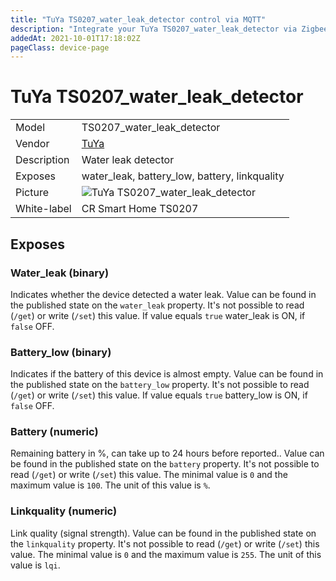 ```yaml
---
title: "TuYa TS0207_water_leak_detector control via MQTT"
description: "Integrate your TuYa TS0207_water_leak_detector via Zigbee2MQTT with whatever smart home infrastructure you are using without the vendor's bridge or gateway."
addedAt: 2021-10-01T17:18:02Z
pageClass: device-page
---
```


<!-- !!!! -->
<!-- ATTENTION: This file is auto-generated through docgen! -->
<!-- You can only edit the "Notes"-Section between the two comment lines "Notes BEGIN" and "Notes END". -->
<!-- Do not use h1 or h2 heading within "## Notes"-Section. -->
<!-- !!!! -->

# TuYa TS0207_water_leak_detector

|     |     |
|-----|-----|
| Model | TS0207_water_leak_detector  |
| Vendor  | [TuYa](/supported-devices/#v=TuYa)  |
| Description | Water leak detector |
| Exposes | water_leak, battery_low, battery, linkquality |
| Picture | ![TuYa TS0207_water_leak_detector](https://www.zigbee2mqtt.io/images/devices/TS0207_water_leak_detector.jpg) |
| White-label | CR Smart Home TS0207 |


<!-- Notes BEGIN: You can edit here. Add "## Notes" headline if not already present. -->


<!-- Notes END: Do not edit below this line -->




## Exposes

### Water_leak (binary)
Indicates whether the device detected a water leak.
Value can be found in the published state on the `water_leak` property.
It's not possible to read (`/get`) or write (`/set`) this value.
If value equals `true` water_leak is ON, if `false` OFF.

### Battery_low (binary)
Indicates if the battery of this device is almost empty.
Value can be found in the published state on the `battery_low` property.
It's not possible to read (`/get`) or write (`/set`) this value.
If value equals `true` battery_low is ON, if `false` OFF.

### Battery (numeric)
Remaining battery in %, can take up to 24 hours before reported..
Value can be found in the published state on the `battery` property.
It's not possible to read (`/get`) or write (`/set`) this value.
The minimal value is `0` and the maximum value is `100`.
The unit of this value is `%`.

### Linkquality (numeric)
Link quality (signal strength).
Value can be found in the published state on the `linkquality` property.
It's not possible to read (`/get`) or write (`/set`) this value.
The minimal value is `0` and the maximum value is `255`.
The unit of this value is `lqi`.


